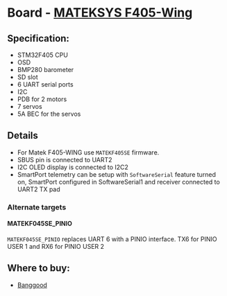 # Board - [MATEKSYS F405-Wing](https://inavflight.com/shop/p/MATEKF405WING)

## Specification:

* STM32F405 CPU
* OSD
* BMP280 barometer
* SD slot
* 6 UART serial ports
* I2C
* PDB for 2 motors
* 7 servos
* 5A BEC for the servos

## Details

* For Matek F405-WING use `MATEKF405SE` firmware.
* SBUS pin is connected to UART2
* I2C OLED display is connected to I2C2
* SmartPort telemetry can be setup with `SoftwareSerial` feature turned on, SmartPort configured in SoftwareSerial1 and receiver connected to UART2 TX pad

### Alternate targets

#### MATEKF045SE_PINIO
`MATEKF045SE_PINIO` replaces UART 6 with a PINIO interface. TX6 for PINIO USER 1 and RX6 for PINIO USER 2

## Where to buy:

* [Banggood](https://inavflight.com/shop/p/MATEKF405WING)
